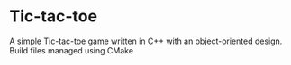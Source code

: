 # Tic-tac-toe
A simple Tic-tac-toe game written in C++ with an object-oriented design. Build files managed using CMake

